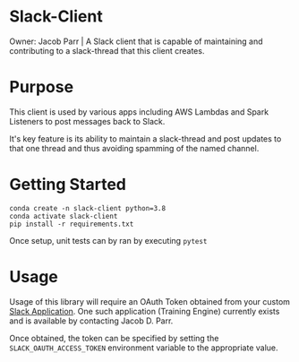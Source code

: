 # Slack-Client
Owner: Jacob Parr | A Slack client that is capable of maintaining and contributing to a slack-thread that this client creates.

# Purpose
This client is used by various apps including AWS Lambdas and Spark Listeners to post messages back to Slack.

It's key feature is its ability to maintain a slack-thread and post updates to that one thread and thus avoiding spamming of the named channel.

# Getting Started

```
conda create -n slack-client python=3.8
conda activate slack-client
pip install -r requirements.txt
```

Once setup, unit tests can by ran by executing
```pytest```

# Usage

Usage of this library will require an OAuth Token obtained from your custom [Slack Application](https://api.slack.com/apps). One such application (Training Engine) currently exists and is available by contacting Jacob D. Parr.

Once obtained, the token can be specified by setting the `SLACK_OAUTH_ACCESS_TOKEN` environment variable to the appropriate value.

